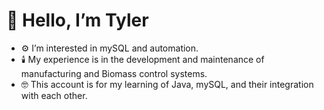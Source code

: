 # 👋 Hello, I’m Tyler
- ⚙️ I’m interested in mySQL and automation.
- 🕯️ My experience is in the development and maintenance of manufacturing and Biomass control systems.
- 🤓 This account is for my learning of Java, mySQL, and their integration with each other.

<!---
tylerjlivermore/tylerjlivermore is a ✨ special ✨ repository because its `README.md` (this file) appears on your GitHub profile.
You can click the Preview link to take a look at your changes.
--->
